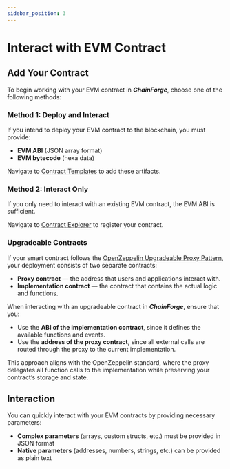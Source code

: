 ```yaml
---
sidebar_position: 3
---
```


# Interact with EVM Contract

## Add Your Contract

To begin working with your EVM contract in **_ChainForge_**, choose one of the following methods:

### Method 1: Deploy and Interact

If you intend to deploy your EVM contract to the blockchain, you must provide:

- **EVM ABI** (JSON array format)
- **EVM bytecode** (hexa data)

Navigate to [Contract Templates](https://tranquanghuy7198.github.io/chainforge/#/contract-templates) to add these artifacts.

### Method 2: Interact Only

If you only need to interact with an existing EVM contract, the EVM ABI is sufficient.

Navigate to [Contract Explorer](https://tranquanghuy7198.github.io/chainforge/#/contracts) to register your contract.

### Upgradeable Contracts

If your smart contract follows the [OpenZeppelin Upgradeable Proxy Pattern](https://docs.openzeppelin.com/upgrades-plugins/proxies), your deployment consists of two separate contracts:

- **Proxy contract** — the address that users and applications interact with.
- **Implementation contract** — the contract that contains the actual logic and functions.

When interacting with an upgradeable contract in **_ChainForge_**, ensure that you:

- Use the **ABI of the implementation contract**, since it defines the available functions and events.
- Use the **address of the proxy contract**, since all external calls are routed through the proxy to the current implementation.

This approach aligns with the OpenZeppelin standard, where the proxy delegates all function calls to the implementation while preserving your contract’s storage and state.

## Interaction

You can quickly interact with your EVM contracts by providing necessary parameters:

- **Complex parameters** (arrays, custom structs, etc.) must be provided in JSON format
- **Native parameters** (addresses, numbers, strings, etc.) can be provided as plain text
